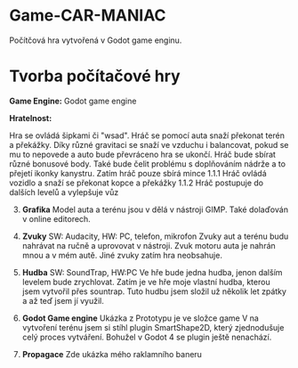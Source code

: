 # Game-CAR-MANIAC
Počítčová hra vytvořená v Godot game enginu.

# Tvorba počítačové hry

 __Game Engine:__ Godot game engine

__Hratelnost:__ 

Hra se ovládá šipkami či "wsad". Hráč se pomocí auta snaží překonat terén a překážky. Díky různé gravitaci se snaží ve vzduchu i balancovat, pokud se mu to nepovede a auto bude převráceno hra se ukončí. Hráč bude sbírat různé bonusové body. Také bude čelit problému s doplňováním nádrže a to přejetí ikonky kanystru.
Zatím hráč pouze sbírá mince
1.1.1 Hráč ovládá vozidlo a snaží se překonat kopce a překážky
1.1.2 Hráč postupuje do dalších levelů a vylepšuje vůz

3. __Grafika__
Model auta a terénu jsou v dělá v nástroji GIMP. Také dolaďován v online editorech.   

4. __Zvuky__
SW: Audacity, HW: PC, telefon, mikrofon
Zvuky aut a terénu budu nahrávat na ručně a uprovovat v nástroji.
Zvuk motoru auta je nahrán mnou a v mém autě. Jiné zvuky zatím hra neobsahuje.

5. __Hudba__
SW: SoundTrap, HW:PC
Ve hře bude jedna hudba, jenon dalším levelem bude zrychlovat.
Zatím je ve hře moje vlastní hudba, kterou jsem vytvořil přes sountrap. Tuto hudbu jsem složil už několik let zpátky a až teď jsem jí využil.

6. __Godot Game engine__
Ukázka z Prototypu je ve složce game
V na vytvoření terénu jsem si stíhl plugin SmartShape2D, který zjednodušuje celý proces vytváření. Bohužel v Godot 4 se plugin ještě nenachází.
7. __Propagace__
Zde ukázka mého raklamního baneru
